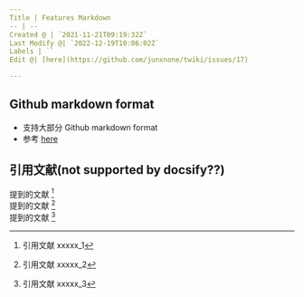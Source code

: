 ```yaml
---
Title | Features Markdown
-- | --
Created @ | `2021-11-21T09:19:32Z`
Last Modify @| `2022-12-19T10:06:02Z`
Labels | ``
Edit @| [here](https://github.com/junxnone/twiki/issues/17)

---
```


## Github markdown format

- 支持大部分 Github markdown format
- 参考 [here](https://junxnone.github.io/techwiki/#/Markdown)



## 引用文献(not supported by docsify??)

提到的文献 [^papers_1]  
提到的文献 [^papers_2]  
提到的文献 [^papers_3]  

[^papers_1]:  引用文献 xxxxx_1  
[^papers_2]:  引用文献 xxxxx_2  
[^papers_3]:  引用文献 xxxxx_3  

